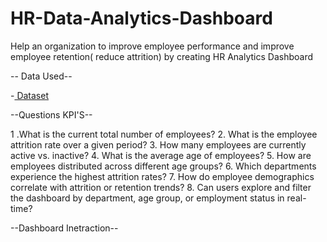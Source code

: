 # HR-Data-Analytics-Dashboard

Help an organization to improve employee performance and improve employee retention( reduce attrition) by creating HR Analytics Dashboard

-- Data Used--

-<a href="https://github.com/sukritideb28/HR-Data-Analytics-Dashboard/commit/779914a68976e09daee78d1f9c4f8071de8e75a2#diff-5a70cc0bed8d00ab8e8784e58a628e838f8f40397fb842e545b95e8ed8c0da23"> Dataset</a>

--Questions KPI'S--

1 .What is the current total number of employees?
2. What is the employee attrition rate over a given period?
3. How many employees are currently active vs. inactive?
4. What is the average age of employees?
5. How are employees distributed across different age groups?
6. Which departments experience the highest attrition rates?
7. How do employee demographics correlate with attrition or retention trends?
8. Can users explore and filter the dashboard by department, age group, or employment status in real-time?

--Dashboard Inetraction--
 


